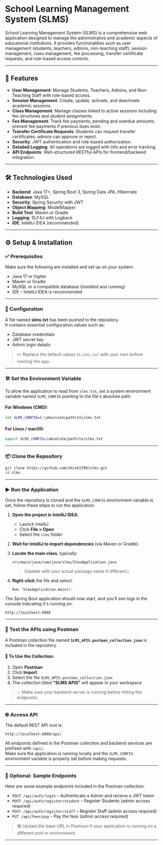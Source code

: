 # School Learning Management System (SLMS)

School Learning Management System (SLMS) is a comprehensive web application designed to manage the administrative and academic aspects of educational institutions. It provides functionalities such as user management (students, teachers, admins, non-teaching staff), session management, class management, fee processing, transfer certificate requests, and role-based access controls.

---

## 🚀 Features

- **User Management**: Manage Students, Teachers, Admins, and Non-Teaching Staff with role-based access.
- **Session Management**: Create, update, activate, and deactivate academic sessions.
- **Class Management**: Manage classes linked to active sessions including fee structures and student assignments.
- **Fee Management**: Track fee payments, pending and overdue amounts; prevent fee payments if previous dues exist.
- **Transfer Certificate Requests**: Students can request transfer certificates; admins can approve or reject.
- **Security**: JWT authentication and role-based authorization.
- **Detailed Logging**: All operations are logged with info and error tracking.
- **API Endpoints**: Well-structured RESTful APIs for frontend/backend integration.

---

## 🛠️ Technologies Used

- **Backend**: Java 17+, Spring Boot 3, Spring Data JPA, Hibernate  
- **Database**: MySQL  
- **Security**: Spring Security with JWT  
- **Object Mapping**: ModelMapper  
- **Build Tool**: Maven or Gradle  
- **Logging**: SLF4J with Logback  
- **IDE**: IntelliJ IDEA (recommended)

---

## ⚙️ Setup & Installation

### ✅ Prerequisites

Make sure the following are installed and set up on your system:

- Java 17 or higher  
- Maven or Gradle  
- MySQL or a compatible database (installed and running)  
- IDE – IntelliJ IDEA is recommended  

---

### 🔐 Configuration

A file named **slms.txt** has been pushed to the repository.  
It contains essential configuration values such as:

- Database credentials  
- JWT secret key  
- Admin login details

> ✏️ Replace the default values in `slms.txt` with your own before running the app.

---

### 🛠 Set the Environment Variable

To allow the application to read from `slms.txt`, set a system environment variable named `SLMS_CONFIG` pointing to the file's absolute path:

#### For **Windows (CMD)**:
```cmd
set SLMS_CONFIG=C:\absolute\path\to\slms.txt
```

#### For **Linux / macOS**:
```bash
export SLMS_CONFIG=/absolute/path/to/slms.txt
```

---

### 📦 Clone the Repository

```bash
git clone https://github.com/shivk1709/slms.git
cd slms
```

---

### ▶️ Run the Application

Once the repository is cloned and the `SLMS_CONFIG` environment variable is set, follow these steps to run the application:

1. **Open the project in IntelliJ IDEA**:
   - Launch IntelliJ  
   - Click **File > Open**  
   - Select the `slms` folder  

2. **Wait for IntelliJ to import dependencies** (via Maven or Gradle).

3. **Locate the main class**, typically:
   ```
   src/main/java/com/java/slms/SlmsApplication.java
   ```
   > (Update with your actual package name if different.)

4. **Right-click** the file and select:
   ```
   Run 'SlmsApplication.main()'
   ```

The Spring Boot application should now start, and you'll see logs in the console indicating it's running on:

```
http://localhost:8080
```

---

### 🧪 Test the APIs using Postman

A Postman collection file named **`SLMS_APIS.postman_collection.json`** is included in the repository.

#### 📌 To Use the Collection:

1. Open **Postman**
2. Click **Import**
3. Select the file `SLMS_APIS.postman_collection.json`
4. The collection titled **"SLMS APIS"** will appear in your workspace

> ✅ Make sure your backend server is running before hitting the endpoints.

---

### 🌐 Access API

The default REST API root is:

```
http://localhost:8080/api/
```

All endpoints defined in the Postman collection and backend services are prefixed with `/api/`.  
Make sure the application is running locally and the `SLMS_CONFIG` environment variable is properly set before making requests.

---

### 📝 Optional: Sample Endpoints

Here are some example endpoints included in the Postman collection:

- `POST /api/auth/login` – Authenticate a Admin and receive a JWT token  
- `POST /api/auth/register/student` – Register Students (admin access required)  
- `POST /api/auth/register/staff` – Register Staff (admin access required)  
- `PUT /api/fees/pay` – Pay the fees  (admin access required)

> 🛠 Update the base URL in Postman if your application is running on a different port or environment.

---
